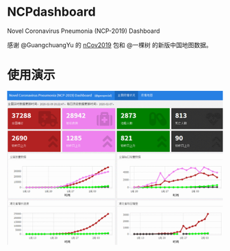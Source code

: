 # NCPdashboard
Novel Coronavirus Pneumonia (NCP-2019) Dashboard

感谢 @GuangchuangYu 的 [nCov2019](https://github.com/guangchuangyu/nCov2019) 包和 @一棵树 的新版中国地图数据。


# 使用演示

![](NCPdashboard.gif)